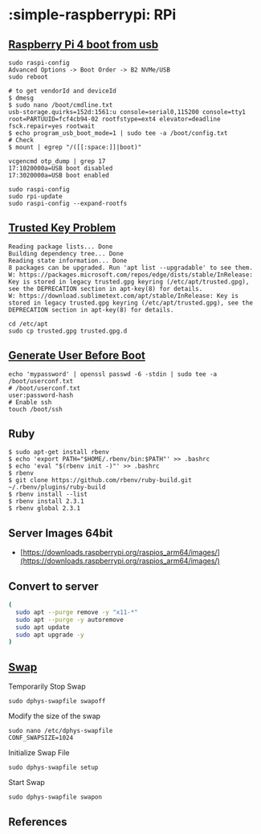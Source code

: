 # :simple-raspberrypi: RPi

## [Raspberry Pi 4 boot from usb][1]

```shell
sudo raspi-config
Advanced Options -> Boot Order -> B2 NVMe/USB
sudo reboot
```

```shell
# to get vendorId and deviceId
$ dmesg
$ sudo nano /boot/cmdline.txt
usb-storage.quirks=152d:1561:u console=serial0,115200 console=tty1 root=PARTUUID=fcf4cb94-02 rootfstype=ext4 elevator=deadline fsck.repair=yes rootwait
$ echo program_usb_boot_mode=1 | sudo tee -a /boot/config.txt
# Check
$ mount | egrep "/([[:space:]]|boot)"
```

```shell
vcgencmd otp_dump | grep 17
17:1020000a=USB boot disabled
17:3020000a=USB boot enabled
```

```shell
sudo raspi-config
sudo rpi-update
sudo raspi-config --expand-rootfs
```

## [Trusted Key Problem][3]

```shell
Reading package lists... Done
Building dependency tree... Done
Reading state information... Done
8 packages can be upgraded. Run 'apt list --upgradable' to see them.
W: https://packages.microsoft.com/repos/edge/dists/stable/InRelease: Key is stored in legacy trusted.gpg keyring (/etc/apt/trusted.gpg), see the DEPRECATION section in apt-key(8) for details.
W: https://download.sublimetext.com/apt/stable/InRelease: Key is stored in legacy trusted.gpg keyring (/etc/apt/trusted.gpg), see the DEPRECATION section in apt-key(8) for details.
```

```shell
cd /etc/apt
sudo cp trusted.gpg trusted.gpg.d
```

## [Generate User Before Boot][2]

```shell
echo 'mypassword' | openssl passwd -6 -stdin | sudo tee -a /boot/userconf.txt
# /boot/userconf.txt
user:password-hash
# Enable ssh
touch /boot/ssh
```

## Ruby

```shell
$ sudo apt-get install rbenv
$ echo 'export PATH="$HOME/.rbenv/bin:$PATH"' >> .bashrc
$ echo 'eval "$(rbenv init -)"' >> .bashrc
$ rbenv
$ git clone https://github.com/rbenv/ruby-build.git ~/.rbenv/plugins/ruby-build
$ rbenv install --list
$ rbenv install 2.3.1
$ rbenv global 2.3.1
```

## Server Images 64bit

- [https://downloads.raspberrypi.org/raspios_arm64/images/](https://downloads.raspberrypi.org/raspios_arm64/images/)

## Convert to server

```bash
(
  sudo apt --purge remove -y "x11-*"
  sudo apt --purge -y autoremove
  sudo apt update
  sudo apt upgrade -y
)
```

## [Swap](https://nebl.io/neblio-university/enabling-increasing-raspberry-pi-swap/)

Temporarily Stop Swap

```shell
sudo dphys-swapfile swapoff
```

Modify the size of the swap

```shell
sudo nano /etc/dphys-swapfile
CONF_SWAPSIZE=1024
```

Initialize Swap File

```shell
sudo dphys-swapfile setup
```

Start Swap

```shell
sudo dphys-swapfile swapon
```

## References

[1]: <https://www.makeuseof.com/how-to-boot-raspberry-pi-ssd-permanent-storage/>
[2]: <https://www.raspberrypi.com/news/raspberry-pi-bullseye-update-april-2022/>
[3]: <https://askubuntu.com/a/1408456>
